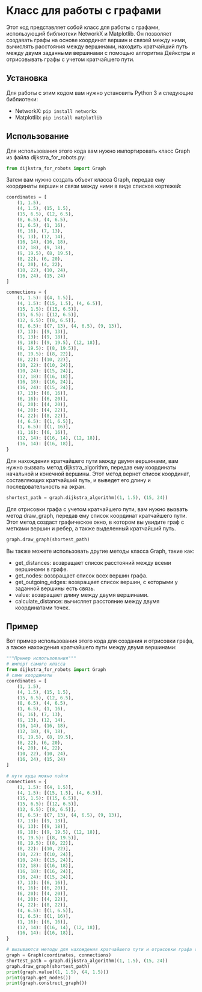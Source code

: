 # Класс для работы с графами

Этот код представляет собой класс для работы с графами, использующий библиотеки NetworkX и Matplotlib. Он позволяет создавать графы на основе координат вершин и связей между ними, вычислять расстояния между вершинами, находить кратчайший путь между двумя заданными вершинами с помощью алгоритма Дейкстры и отрисовывать графы с учетом кратчайшего пути.

## Установка

Для работы с этим кодом вам нужно установить Python 3 и следующие библиотеки:

- NetworkX: `pip install networkx`
- Matplotlib: `pip install matplotlib`

## Использование

Для использования этого кода вам нужно импортировать класс Graph из файла dijkstra_for_robots.py:

```python
from dijkstra_for_robots import Graph
```

Затем вам нужно создать объект класса Graph, передав ему координаты вершин и связи между ними в виде списков кортежей:

```python
coordinates = [
    (1, 1.5),
    (4, 1.5), (15, 1.5),
    (15, 6.5), (12, 6.5),
    (8, 6.5), (4, 6.5),
    (1, 6.5), (1, 16),
    (6, 16), (7, 13),
    (9, 13), (12, 14),
    (16, 14), (16, 18),
    (12, 18), (9, 18),
    (9, 19.5), (8, 19.5),
    (8, 22), (6, 20),
    (4, 20), (4, 22),
    (10, 22), (10, 24),
    (16, 24), (15, 24)
]

connections = {
    (1, 1.5): [(4, 1.5)],
    (4, 1.5): [(15, 1.5), (4, 6.5)],
    (15, 1.5): [(15, 6.5)],
    (15, 6.5): [(12, 6.5)],
    (12, 6.5): [(8, 6.5)],
    (8, 6.5): [(7, 13), (4, 6.5), (9, 13)],
    (7, 13): [(9, 13)],
    (9, 13): [(9, 18)],
    (9, 18): [(9, 19.5), (12, 18)],
    (9, 19.5): [(8, 19.5)],
    (8, 19.5): [(8, 22)],
    (8, 22): [(10, 22)],
    (10, 22): [(10, 24)],
    (10, 24): [(15, 24)],
    (12, 18): [(16, 18)],
    (16, 18): [(16, 24)],
    (16, 24): [(15, 24)],
    (7, 13): [(6, 16)],
    (6, 16): [(6, 20)],
    (6, 20): [(4, 20)],
    (4, 20): [(4, 22)],
    (4, 22): [(8, 22)],
    (4, 6.5): [(1, 6.5)],
    (1, 6.5): [(1, 16)],
    (1, 16): [(6, 16)],
    (12, 14): [(16, 14), (12, 18)],
    (16, 14): [(16, 18)],
}
```

Для нахождения кратчайшего пути между двумя вершинами, вам нужно вызвать метод dijkstra_algorithm, передав ему координаты начальной и конечной вершины. Этот метод вернет список координат, составляющих кратчайший путь, и выведет его длину и последовательность на экран.

```python
shortest_path = graph.dijkstra_algorithm((1, 1.5), (15, 24))
```

Для отрисовки графа с учетом кратчайшего пути, вам нужно вызвать метод draw_graph, передав ему список координат кратчайшего пути. Этот метод создаст графическое окно, в котором вы увидите граф с метками вершин и ребер, а также выделенный кратчайший путь.

```python
graph.draw_graph(shortest_path)
```

Вы также можете использовать другие методы класса Graph, такие как:

- get_distances: возвращает список расстояний между всеми вершинами в графе.
- get_nodes: возвращает список всех вершин графа.
- get_outgoing_edges: возвращает список вершин, с которыми у заданной вершины есть связь.
- value: возвращает длину между двумя вершинами.
- calculate_distance: вычисляет расстояние между двумя координатами точек.

## Пример

Вот пример использования этого кода для создания и отрисовки графа, а также нахождения кратчайшего пути между двумя вершинами:

```python
"""Пример использования"""
# импорт самого класса
from dijkstra_for_robots import Graph
# сами координаты
coordinates = [
    (1, 1.5),
    (4, 1.5), (15, 1.5),
    (15, 6.5), (12, 6.5),
    (8, 6.5), (4, 6.5),
    (1, 6.5), (1, 16),
    (6, 16), (7, 13),
    (9, 13), (12, 14),
    (16, 14), (16, 18),
    (12, 18), (9, 18),
    (9, 19.5), (8, 19.5),
    (8, 22), (6, 20),
    (4, 20), (4, 22),
    (10, 22), (10, 24),
    (16, 24), (15, 24)
]

# пути куда можно пойти
connections = {
    (1, 1.5): [(4, 1.5)],
    (4, 1.5): [(15, 1.5), (4, 6.5)],
    (15, 1.5): [(15, 6.5)],
    (15, 6.5): [(12, 6.5)],
    (12, 6.5): [(8, 6.5)],
    (8, 6.5): [(7, 13), (4, 6.5), (9, 13)],
    (7, 13): [(9, 13)],
    (9, 13): [(9, 18)],
    (9, 18): [(9, 19.5), (12, 18)],
    (9, 19.5): [(8, 19.5)],
    (8, 19.5): [(8, 22)],
    (8, 22): [(10, 22)],
    (10, 22): [(10, 24)],
    (10, 24): [(15, 24)],
    (12, 18): [(16, 18)],
    (16, 18): [(16, 24)],
    (16, 24): [(15, 24)],
    (7, 13): [(6, 16)],
    (6, 16): [(6, 20)],
    (6, 20): [(4, 20)],
    (4, 20): [(4, 22)],
    (4, 22): [(8, 22)],
    (4, 6.5): [(1, 6.5)],
    (1, 6.5): [(1, 16)],
    (1, 16): [(6, 16)],
    (12, 14): [(16, 14), (12, 18)],
    (16, 14): [(16, 18)],
}

# вызываются методы для нахождения кратчайшего пути и отрисовки графа с этим путем.
graph = Graph(coordinates, connections)
shortest_path = graph.dijkstra_algorithm((1, 1.5), (15, 24))
graph.draw_graph(shortest_path)
print(graph.value((1, 1.5), (4, 1.5)))
print(graph.get_nodes())
print(graph.construct_graph())
```